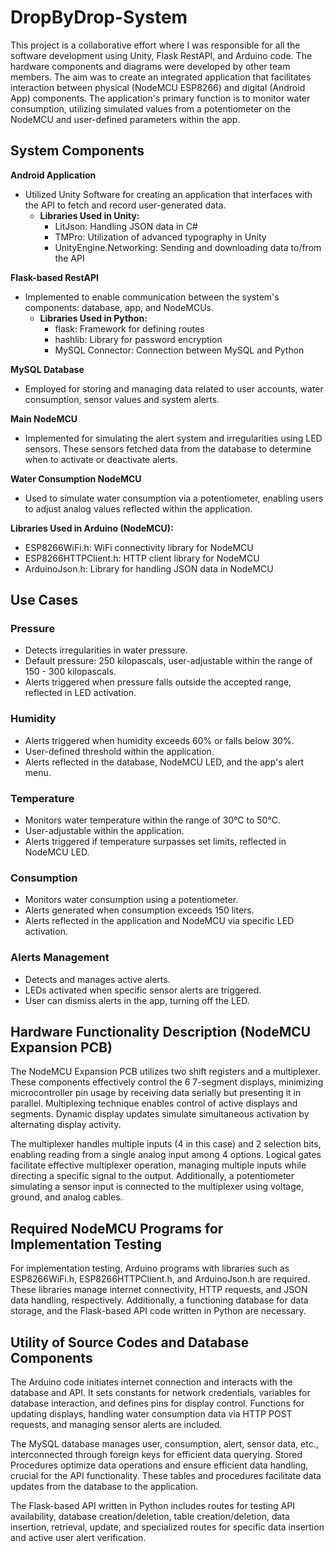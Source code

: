 # DropByDrop-System
This project is a collaborative effort where I was responsible for all the software development using Unity, Flask RestAPI, and Arduino code. The hardware components and diagrams were developed by other team members. The aim was to create an integrated application that facilitates interaction between physical (NodeMCU ESP8266) and digital (Android App) components. The application's primary function is to monitor water consumption, utilizing simulated values from a potentiometer on the NodeMCU and user-defined parameters within the app.

## System Components

**Android Application**
- Utilized Unity Software for creating an application that interfaces with the API to fetch and record user-generated data.
  - **Libraries Used in Unity:**
    - LitJson: Handling JSON data in C#
    - TMPro: Utilization of advanced typography in Unity
    - UnityEngine.Networking: Sending and downloading data to/from the API

**Flask-based RestAPI**
- Implemented to enable communication between the system's components: database, app, and NodeMCUs.
  - **Libraries Used in Python:**
    - flask: Framework for defining routes
    - hashlib: Library for password encryption
    - MySQL Connector: Connection between MySQL and Python

**MySQL Database**
- Employed for storing and managing data related to user accounts, water consumption, sensor values and system alerts.

**Main NodeMCU**
- Implemented for simulating the alert system and irregularities using LED sensors. These sensors fetched data from the database to determine when to activate or deactivate alerts.

**Water Consumption NodeMCU**
- Used to simulate water consumption via a potentiometer, enabling users to adjust analog values reflected within the application.

**Libraries Used in Arduino (NodeMCU):**
- ESP8266WiFi.h: WiFi connectivity library for NodeMCU
- ESP8266HTTPClient.h: HTTP client library for NodeMCU
- ArduinoJson.h: Library for handling JSON data in NodeMCU

## Use Cases

### Pressure
- Detects irregularities in water pressure.
- Default pressure: 250 kilopascals, user-adjustable within the range of 150 - 300 kilopascals.
- Alerts triggered when pressure falls outside the accepted range, reflected in LED activation.

### Humidity
- Alerts triggered when humidity exceeds 60% or falls below 30%.
- User-defined threshold within the application.
- Alerts reflected in the database, NodeMCU LED, and the app's alert menu.

### Temperature
- Monitors water temperature within the range of 30°C to 50°C.
- User-adjustable within the application.
- Alerts triggered if temperature surpasses set limits, reflected in NodeMCU LED.

### Consumption
- Monitors water consumption using a potentiometer.
- Alerts generated when consumption exceeds 150 liters.
- Alerts reflected in the application and NodeMCU via specific LED activation.

### Alerts Management
- Detects and manages active alerts.
- LEDs activated when specific sensor alerts are triggered.
- User can dismiss alerts in the app, turning off the LED.

## Hardware Functionality Description (NodeMCU Expansion PCB)

The NodeMCU Expansion PCB utilizes two shift registers and a multiplexer. These components effectively control the 6 7-segment displays, minimizing microcontroller pin usage by receiving data serially but presenting it in parallel. Multiplexing technique enables control of active displays and segments. Dynamic display updates simulate simultaneous activation by alternating display activity.

The multiplexer handles multiple inputs (4 in this case) and 2 selection bits, enabling reading from a single analog input among 4 options. Logical gates facilitate effective multiplexer operation, managing multiple inputs while directing a specific signal to the output. Additionally, a potentiometer simulating a sensor input is connected to the multiplexer using voltage, ground, and analog cables.

## Required NodeMCU Programs for Implementation Testing

For implementation testing, Arduino programs with libraries such as ESP8266WiFi.h, ESP8266HTTPClient.h, and ArduinoJson.h are required. These libraries manage internet connectivity, HTTP requests, and JSON data handling, respectively. Additionally, a functioning database for data storage, and the Flask-based API code written in Python are necessary.

## Utility of Source Codes and Database Components

The Arduino code initiates internet connection and interacts with the database and API. It sets constants for network credentials, variables for database interaction, and defines pins for display control. Functions for updating displays, handling water consumption data via HTTP POST requests, and managing sensor alerts are included.

The MySQL database manages user, consumption, alert, sensor data, etc., interconnected through foreign keys for efficient data querying. Stored Procedures optimize data operations and ensure efficient data handling, crucial for the API functionality. These tables and procedures facilitate data updates from the database to the application.

The Flask-based API written in Python includes routes for testing API availability, database creation/deletion, table creation/deletion, data insertion, retrieval, update, and specialized routes for specific data insertion and active user alert verification.
